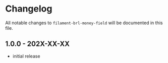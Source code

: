 # Changelog

All notable changes to `filament-brl-money-field` will be documented in this file.

## 1.0.0 - 202X-XX-XX

- initial release
